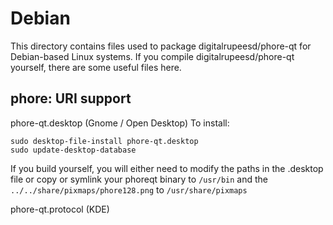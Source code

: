 
Debian
====================
This directory contains files used to package digitalrupeesd/phore-qt
for Debian-based Linux systems. If you compile digitalrupeesd/phore-qt yourself, there are some useful files here.

## phore: URI support ##


phore-qt.desktop  (Gnome / Open Desktop)
To install:

	sudo desktop-file-install phore-qt.desktop
	sudo update-desktop-database

If you build yourself, you will either need to modify the paths in
the .desktop file or copy or symlink your phoreqt binary to `/usr/bin`
and the `../../share/pixmaps/phore128.png` to `/usr/share/pixmaps`

phore-qt.protocol (KDE)

